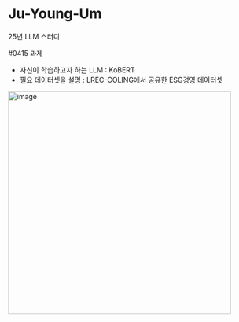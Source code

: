 # Ju-Young-Um
25년 LLM 스터디

#0415 과제
- 자신이 학습하고자 하는 LLM :  KoBERT
- 필요 데이터셋을 설명 : LREC-COLING에서 공유한 ESG경영 데이터셋

 
<img width="453" alt="image" src="https://github.com/user-attachments/assets/0e8fd41b-36a7-4c30-ac09-bc81100eb00b" />
